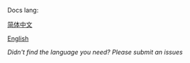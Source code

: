 Docs lang:

[简体中文](./chinese/main.md)

[English](./english/main.md)

*Didn't find the language you need? Please submit an issues*
